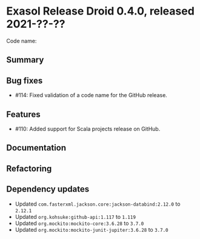 # Exasol Release Droid 0.4.0, released 2021-??-??

Code name: 

## Summary

## Bug fixes

* #114: Fixed validation of a code name for the GitHub release.

## Features

* #110: Added support for Scala projects release on GitHub.

## Documentation

## Refactoring

## Dependency updates

* Updated `com.fasterxml.jackson.core:jackson-databind:2.12.0` to `2.12.1`
* Updated `org.kohsuke:github-api:1.117` to `1.119`
* Updated `org.mockito:mockito-core:3.6.28` to `3.7.0`
* Updated `org.mockito:mockito-junit-jupiter:3.6.28` to `3.7.0`
